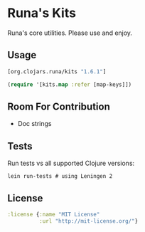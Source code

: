 # Runa's Kits

Runa's core utilities.  Please use and enjoy. 

Usage
-----

```clj
[org.clojars.runa/kits "1.6.1"]
```

```clj
(require '[kits.map :refer [map-keys]])
```

Room For Contribution
---------------------

* Doc strings

Tests
-----

Run tests vs all supported Clojure versions:

```
lein run-tests # using Leningen 2
```

License
-------

```clj
:license {:name "MIT License"
          :url "http://mit-license.org/"}
```
